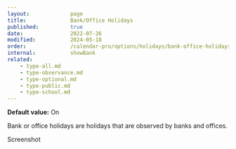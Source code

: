 ```yaml
---
layout:             page
title:              Bank/Office Holidays
published:          true
date:               2022-07-26
modified:           2024-05-18
order:              /calendar-pro/options/holidays/bank-office-holidays
internal:           showBank
related:
    - type-all.md
    - type-observance.md
    - type-optional.md    
    - type-public.md
    - type-school.md
---
```

**Default value:** On

Bank or office holidays are holidays that are observed by banks and offices.

<todo>Screenshot</todo>